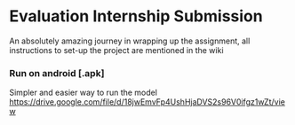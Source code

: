 # Evaluation Internship Submission
An absolutely amazing journey in wrapping up the assignment, all instructions to set-up the project are mentioned in the wiki 

### Run on android [.apk]
Simpler and easier way to run the model
https://drive.google.com/file/d/18jwEmvFp4UshHjaDVS2s96V0ifgz1wZt/view
